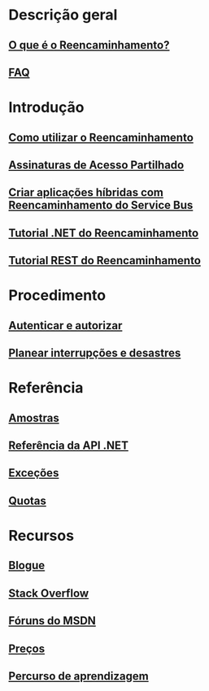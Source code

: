 # Descrição geral
## [O que é o Reencaminhamento?](service-bus-relay-overview.md)
## [FAQ](../service-bus-messaging/service-bus-faq.md?toc=%2fazure%2fservice-bus-relay%2ftoc.json)

# Introdução
## [Como utilizar o Reencaminhamento](service-bus-dotnet-how-to-use-relay.md)
## [Assinaturas de Acesso Partilhado](../service-bus-messaging/service-bus-sas-overview.md?toc=%2fazure%2fservice-bus-relay%2ftoc.json)
## [Criar aplicações híbridas com Reencaminhamento do Service Bus](service-bus-dotnet-hybrid-app-using-service-bus-relay.md)
## [Tutorial .NET do Reencaminhamento](service-bus-relay-tutorial.md)
## [Tutorial REST do Reencaminhamento](service-bus-relay-rest-tutorial.md)

# Procedimento
## [Autenticar e autorizar](../service-bus-messaging/service-bus-authentication-and-authorization.md?toc=%2fazure%2fservice-bus-relay%2ftoc.json)
## [Planear interrupções e desastres](../service-bus-messaging/service-bus-outages-disasters.md?toc=%2fazure%2fservice-bus-relay%2ftoc.json)

# Referência
## [Amostras](service-bus-relay-samples.md)
## [Referência da API .NET](https://msdn.microsoft.com/library/azure/jj933424)
## [Exceções](../service-bus-messaging/service-bus-messaging-exceptions.md?toc=%2fazure%2fservice-bus-relay%2ftoc.json)
## [Quotas](../service-bus-messaging/service-bus-quotas.md?toc=%2fazure%2fservice-bus-relay%2ftoc.json)

# Recursos
## [Blogue](https://blogs.msdn.microsoft.com/servicebus/)
## [Stack Overflow](http://stackoverflow.com/questions/tagged/servicebus)
## [Fóruns do MSDN](https://social.msdn.microsoft.com/forums/home?forum=servbus)
## [Preços](https://azure.microsoft.com/pricing/details/service-bus/)
## [Percurso de aprendizagem](https://azure.microsoft.com/documentation/learning-paths/service-bus/)


<!--HONumber=Nov16_HO2-->


